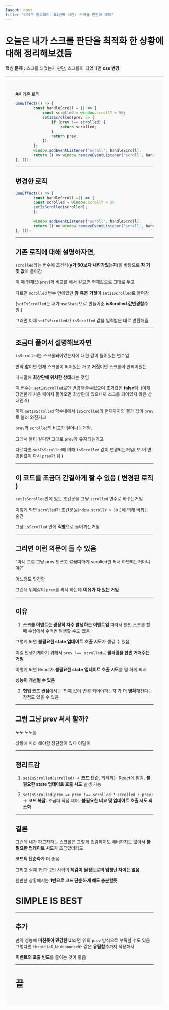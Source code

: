 ```yaml
---
layout: post
title: "리엑트 정리하기- 04번째 시간: 스크롤 판단에 대해"
---
```


# 오늘은 내가 스크롤 판단을 최적화 한 상황에 대해 정리해보겠듬

**핵심 문제 :** 스크롤 되었는지 판단, 스크롤이 되었다면 **css 변경**

---
<div style="padding: 2rem; background:#f9f9f9;">
## 기존 로직

```js
useEffect(() => {
        const handleScroll = () => {
            const scrolled = window.scrollY > 50;
            setIsScrolled(prev => {
                if (prev !== scrolled) {
                    return scrolled;
                }
                return prev;
            });
        };
        window.addEventListener('scroll', handleScroll);
        return () => window.removeEventListener('scroll', handleScroll);
}, []);
````

---

## 변경한 로직

```js
useEffect(() => {
        const handleScroll =() => {
        const scrolled = window.scrollY > 50
        setIsScrolled(scrolled);
        };

        window.addEventListener('scroll', handleScroll);
        return () => window.removeEventListener('scroll', handleScroll);
}, []);
```

---

## 기존 로직에 대해 설명하자면,

`scrolled`라는 변수에 조건식(**y가 50보다 내려가있는지**)을 바탕으로 **참 거짓 값**이 들어감

이 때 현재값(`prev`)과 비교를 해서 같으면 현재값으로 그대로 두고

다르면 `scrolled` 변수 안에있던 **참 혹은 거짓**이 `setIsScrolled`로 들어감

(`setIsScrolled`는 내가 `useState`으로 만들어준 **isScrolled 값변경함수**임.)

그러면 이제 `setIsScrolled`가 `isScrolled` 값을 입력받은 대로 변환해줌

---

## 조금더 풀어서 설명해보자면

`isScrolled`는 스크롤되어있는지에 대한 값이 들어있는 변수임

만약 **참**이면 현재 스크롤이 되어있는 거고 **거짓**이면 스크롤이 안되어있는

다시말해 **최상단에 위치한 상태**라는 것임

이 변수는 `setIsScrolled`로만 변경해줄수있으며 초기값은 **false**임.
(이게 당연한게 처음 페이지 들어오면 최상단에 있으니까 스크롤 되어있지 않은 상태인거)

이제 `setIsScrolled` 함수내에서 `isScrolled`의 현재까지의 결과 값이 `prev`로 불러 와진거고

`prev`와 `scrolled`의 비교가 일어나는거임.

그래서 둘이 같다면 그대로 `prev`가 유지되는거고

다르다면 `setIsScrolled`에 의해 `isScrolled` 값이 변경되는거임( 또 이 변경된값이 다시 `prev`가 됨 )

---

## 이 코드를 조금더 간결하게 짤 수 있음 ( 변경된 로직 )

`setIsScrolled`안에 있는 조건문을 그냥 `scrolled` 변수로 바꾸는거임

이렇게 되면 `scrolled`가 조건문(`window.scrollY > 50;`)에 의해 바뀌는 순간

그냥 `isScrolled` 안에 **직빵**으로 들어가는거임

---

## 그러면 이런 의문이 들 수 있음

"아니 그럼 그냥 prev 안쓰고 깔끔띠하게 scrolled만 써서 하면되는거아니야?"

어느정도 맞긴함

그런데 위에같이 `prev`를 써서 하는데 **이유가 다 있는 거임**

---

## 이유

1. **스크롤 이벤트는 굉장히 자주 발생하는 이벤트임**
   따라서 한번 스크롤 할때 수십에서 수백번 발생할 수도 있음

그렇게 되면 **불필요한 state 업데이트 호출 시도**가 생길 수 있음

이걸 안생기게하기 위해서 `prev !== scrolled`로 **필터링을 한번 거쳐주는 거임**

이렇게 되면 React가 **불필요한 state 업데이트 호출 시도**를 덜 하게 되서

**성능이 개선될 수 있음**

2. **협업 코드 관점**에서는 '언제 값이 변경 되어야하는지'가 더 **명확**해진다는 장점도 있을 수 있음

---

## 그럼 그냥 prev 써서 할까?

노노 노노놉

상황에 따라 해야함
장단점이 있다 이말이

---

## 정리드감

1. `setIsScrolled(scrolled)`
   -> **코드 단순.** 최적화는 React에 맡김. **불필요한 state 업데이트 호출 시도** 발생 가능

2. `setIsScrolled(prev => prev !== scrolled ? scrolled : prev)`
   -> **코드 복잡.** 조금더 직접 제어. **불필요한 비교 및 업데이트 호출 시도 최소화**

---

## 결론

그런데 내가 하고자하는 스크롤은 그렇게 민감하지도 헤비하지도 않아서 **불필요한 업데이트 시도**가 조금있더라도

**코드의 단순화**가 더 좋음

그리고 실제 1번과 2번 사이의 **체감이 될정도로의 엄청난 차이는 없음.**

웬만한 상황에서는 **1번으로 코드 단순하게 해도 충분할듯**

# SIMPLE IS BEST

---

## 추가 

만약 성능에 **미친듯이 민감한 UI**라면 위의 `prev` 방식으로 부족할 수도 있음
그렇다면
`throttle`이나 `debounce`와 같은 **유틸함수**까지 적용해서

**이벤트의 호출 빈도**를 줄이는 것이 좋음

---

# 끝
</div>
